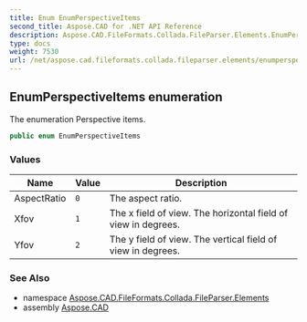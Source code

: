 ```yaml
---
title: Enum EnumPerspectiveItems
second_title: Aspose.CAD for .NET API Reference
description: Aspose.CAD.FileFormats.Collada.FileParser.Elements.EnumPerspectiveItems enum. The enumeration Perspective items
type: docs
weight: 7530
url: /net/aspose.cad.fileformats.collada.fileparser.elements/enumperspectiveitems/
---
```

## EnumPerspectiveItems enumeration

The enumeration Perspective items.

```csharp
public enum EnumPerspectiveItems
```

### Values

| Name | Value | Description |
| --- | --- | --- |
| AspectRatio | `0` | The aspect ratio. |
| Xfov | `1` | The x field of view. The horizontal field of view in degrees. |
| Yfov | `2` | The y field of view. The vertical field of view in degrees. |

### See Also

* namespace [Aspose.CAD.FileFormats.Collada.FileParser.Elements](../../aspose.cad.fileformats.collada.fileparser.elements/)
* assembly [Aspose.CAD](../../)


